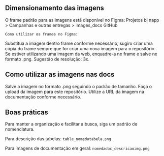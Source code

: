 ## Dimensionamento das imagens

O frame padrão para as imagens está disponível no Figma:
Projetos bi napp > Campanhas e outras entregas > images_docs GitHub

	Como utilizar os frames no Figma:

Substitua a imagem dentro frame conforme necessário, sugiro criar uma cópia do frame sempre que for criar uma nova imagem para o repositório.
Se estiver utilizando uma imagem da web, enquadre-a no frame e salve no formato .png.
Sugestão de resolução: 3x.

## Como utilizar as imagens nas docs

Salve a imagem no formato .png seguindo o padrão de tamanho.
Faça o upload da imagem para este repositório.
Utilize a URL da imagem na documentação conforme necessário.

## Boas práticas

Para manter a organização e facilitar a busca, siga um padrão de nomenclatura.

Para descrição das tabelas: 
`table_nomedatabela.png`

Para imagens de documentação em geral:
`nomedadoc_descricaoimg.png`
